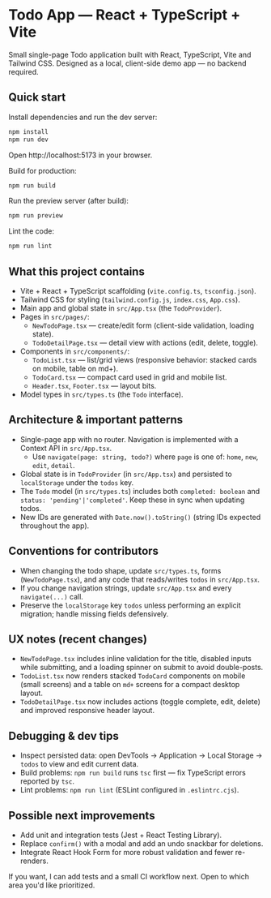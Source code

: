 # Todo App — React + TypeScript + Vite

Small single-page Todo application built with React, TypeScript, Vite and Tailwind CSS. Designed as a local, client-side demo app — no backend required.

## Quick start

Install dependencies and run the dev server:

```bash
npm install
npm run dev
```

Open http://localhost:5173 in your browser.

Build for production:

```bash
npm run build
```

Run the preview server (after build):

```bash
npm run preview
```

Lint the code:

```bash
npm run lint
```

## What this project contains

- Vite + React + TypeScript scaffolding (`vite.config.ts`, `tsconfig.json`).
- Tailwind CSS for styling (`tailwind.config.js`, `index.css`, `App.css`).
- Main app and global state in `src/App.tsx` (the `TodoProvider`).
- Pages in `src/pages/`:
	- `NewTodoPage.tsx` — create/edit form (client-side validation, loading state).
	- `TodoDetailPage.tsx` — detail view with actions (edit, delete, toggle).
- Components in `src/components/`:
	- `TodoList.tsx` — list/grid views (responsive behavior: stacked cards on mobile, table on md+).
	- `TodoCard.tsx` — compact card used in grid and mobile list.
	- `Header.tsx`, `Footer.tsx` — layout bits.
- Model types in `src/types.ts` (the `Todo` interface).

## Architecture & important patterns

- Single-page app with no router. Navigation is implemented with a Context API in `src/App.tsx`.
	- Use `navigate(page: string, todo?)` where `page` is one of: `home`, `new`, `edit`, `detail`.
- Global state is in `TodoProvider` (in `src/App.tsx`) and persisted to `localStorage` under the `todos` key.
- The `Todo` model (in `src/types.ts`) includes both `completed: boolean` and `status: 'pending'|'completed'`. Keep these in sync when updating todos.
- New IDs are generated with `Date.now().toString()` (string IDs expected throughout the app).

## Conventions for contributors

- When changing the todo shape, update `src/types.ts`, forms (`NewTodoPage.tsx`), and any code that reads/writes `todos` in `src/App.tsx`.
- If you change navigation strings, update `src/App.tsx` and every `navigate(...)` call.
- Preserve the `localStorage` key `todos` unless performing an explicit migration; handle missing fields defensively.

## UX notes (recent changes)

- `NewTodoPage.tsx` includes inline validation for the title, disabled inputs while submitting, and a loading spinner on submit to avoid double-posts.
- `TodoList.tsx` now renders stacked `TodoCard` components on mobile (small screens) and a table on `md+` screens for a compact desktop layout.
- `TodoDetailPage.tsx` now includes actions (toggle complete, edit, delete) and improved responsive header layout.

## Debugging & dev tips

- Inspect persisted data: open DevTools → Application → Local Storage → `todos` to view and edit current data.
- Build problems: `npm run build` runs `tsc` first — fix TypeScript errors reported by `tsc`.
- Lint problems: `npm run lint` (ESLint configured in `.eslintrc.cjs`).

## Possible next improvements

- Add unit and integration tests (Jest + React Testing Library).
- Replace `confirm()` with a modal and add an undo snackbar for deletions.
- Integrate React Hook Form for more robust validation and fewer re-renders.

If you want, I can add tests and a small CI workflow next. Open to which area you'd like prioritized.
